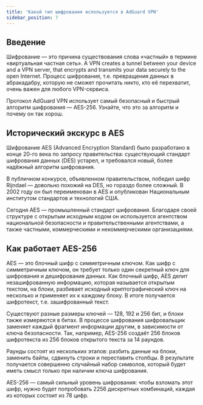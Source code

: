 ```yaml
---
title: 'Какой тип шифрования используется в AdGuard VPN'
sidebar_position: 7
---
```


## Введение

Шифрование — это причина существования слова «частный» в термине «виртуальная частная сеть». A VPN creates a tunnel between your device and a VPN server, that encrypts and transmits your data securely to the open Internet. Процесс шифрования, т.е. превращения данных в абракадабру, которую не сможет прочитать никто, кто её перехватит, очень важен для любого VPN-сервиса.

Протокол AdGuard VPN использует самый безопасный и быстрый алгоритм шифрования — AES-256. Узнайте, что это за алгоритм и почему он так хорош.

## Исторический экскурс в AES

Шифрование AES (Advanced Encryption Standard) было разработано в конце 20-го века по запросу правительства: существующий стандарт шифрования данных (DES) устарел, и требовался новый, более надёжный алгоритм шифрования.

В публичном конкурсе, объявленном правительством, победил шифр Rijndael — довольно похожий на DES, но гораздо более сложный. В 2002 году он был переименован в AES и опубликован Национальным институтом стандартов и технологий США.

Сегодня AES — промышленный стандарт шифрования. Благодаря своей структуре с открытым исходным кодом он используется агентством национальной безопасности и правительственными агентствами, а также частными, коммерческими и некоммерческими организациями.

## Как работает AES-256

AES — это блочный шифр с симметричным ключом. Как шифр с симметричным ключом, он требует только один секретный ключ для шифрования и дешифрования данных. Как блочный шифр, AES делит незашифрованную информацию, которая называется открытым текстом, на блоки, разбивает исходный криптографический ключ на несколько и применяет их к каждому блоку. В итоге получается шифротекст, т.е. зашифрованный текст.

Существуют разные размеры ключей — 128, 192 и 256 бит, и блоки также измеряются в битах. В процессе шифрования шифровальщик заменяет каждый фрагмент информации другим, в зависимости от ключа безопасности. Так, например, AES-256 создаёт 256 блоков шифротекста из 256 блоков открытого текста за 14 раундов.

Раунды состоят из нескольких этапов: разбить данные на блоки, заменить байты, сдвинуть строки и переставить столбцы. В результате получается совершенно случайный набор символов, который будет иметь смысл только при наличии ключа шифрования.

AES-256 — самый сильный уровень шифрования: чтобы взломать этот шифр, нужно будет попробовать 2256 дискретных комбинаций, каждая из которых состоит из 78 цифр.
